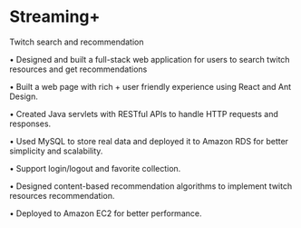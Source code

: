 # Streaming+
Twitch search and recommendation

•	Designed and built a full-stack web application for users to search twitch resources and get recommendations

•	Built a web page with rich + user friendly experience using React and Ant Design.

•	Created Java servlets with RESTful APIs to handle HTTP requests and responses.

•	Used MySQL to store real data and deployed it to Amazon RDS for better simplicity and scalability.

•	Support login/logout and favorite collection.

•	Designed content-based recommendation algorithms to implement twitch resources recommendation.

•	Deployed to Amazon EC2 for better performance.
